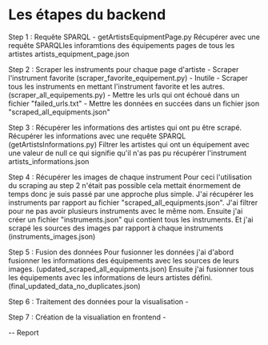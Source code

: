 # Les étapes du backend 

Step 1 : Requête SPARQL - getArtistsEquipmentPage.py
Récupérer avec une requête SPARQLles inforamtions des équipements pages de tous les artistes
artists_equipment_page.json

Step 2 : Scraper les instruments pour chaque page d'artiste
    - Scraper l'instrument favorite (scraper_favorite_equipement.py) - Inutile
    - Scraper tous les instruments en mettant l'instrument favorite et les autres. (scraper_all_equipements.py)
    - Mettre les urls qui ont échoué dans un fichier "failed_urls.txt"
    - Mettre les données en succées dans un fichier json "scraped_all_equipments.json"

Step 3 : Récupérer les informations des artistes qui ont pu être scrapé.
Récupérer les informations avec une requête SPARQL (getArtistsInformations.py)
Filtrer les artistes qui ont un équipement avec une valeur de null ce qui signifie qu'il n'as pas pu récupérer l'instrument 
artists_informations.json

Step 4 : Récupérer les images de chaque instrument
Pour ceci l'utilisation du scraping au step 2 n'était pas possible cela mettait énormement de temps donc je suis passé par une approche plus simple. 
J'ai récupérer les instruments par rapport au fichier "scraped_all_equipments.json". J'ai filtrer pour ne pas avoir plusieurs instruments avec le même nom.
Ensuite j'ai créer un fichier "instruments.json" qui contient tous les instruments.
Et j'ai scrapé les sources des images par rapport à chaque instruments (instruments_images.json)

Step 5 : Fusion des données
Pour fusionner les données j'ai d'abord fusionner les informations des équipements avec les sources de leurs images. (updated_scraped_all_equipments.json)
Ensuite j'ai fusionner tous les équipements avec les informations de leurs artistes défini. (final_updated_data_no_duplicates.json)

Step 6 : Traitement des données pour la visualisation
    - 

Step 7 : Création de la visualiation en frontend
    -


-- Report 

